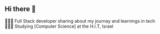 ## Hi there 👋

👨🏻‍💻 Full Stack developer sharing about my journay and learnings in tech<br/>
👨🏻‍🎓 Studying [Computer Science] at the H.I.T, Israel<br/>
